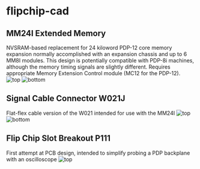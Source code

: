# flipchip-cad

## MM24I Extended Memory
NVSRAM-based replacement for 24 kiloword PDP-12 core memory expansion normally accomplished with an expansion chassis and up to 6 MM8I modules. This design is potentially compatible with PDP-8i machines, although the memory timing signals are slightly different. Requires appropriate Memory Extension Control module (MC12 for the PDP-12).
![top](https://github.com/jnowaczek/flipchip-probe/blob/master/render/MM24I%20top.png)
![bottom](https://github.com/jnowaczek/flipchip-probe/blob/master/render/MM24I%20bottom.png)

## Signal Cable Connector W021J
Flat-flex cable version of the W021 intended for use with the MM24I
![top](https://github.com/jnowaczek/flipchip-probe/blob/master/render/W021J%20top.png)
![bottom](https://github.com/jnowaczek/flipchip-probe/blob/master/render/W021%20bottom.png)


## Flip Chip Slot Breakout P111
First attempt at PCB design, intended to simplify probing a PDP backplane with an oscilloscope
![top](https://github.com/jnowaczek/flipchip-probe/blob/master/render/P111%20top.png)

